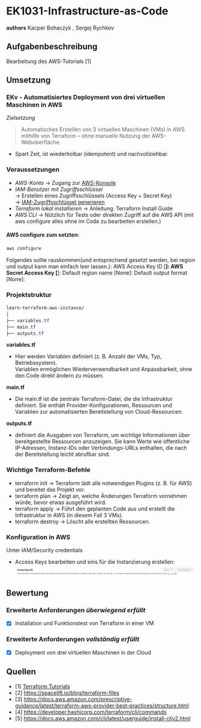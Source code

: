 # EK1031-Infrastructure-as-Code
**authors** Kacper Bohaczyk , Sergej Rychkov


## Aufgabenbeschreibung
Bearbeitung des AWS-Tutorials [1]

## Umsetzung




### EKv - Automatisiertes Deployment von drei virtuellen Maschinen in AWS

*Zielsetzung*
> Automatisches Erstellen von 3 virtuellen Maschinen (VMs) in AWS mithilfe von Terraform – ohne manuelle Nutzung der AWS-Weboberfläche.

- Spart Zeit, ist wiederholbar (idempotent) und nachvollziehbar.

### Voraussetzungen
- *AWS-Konto* → Zugang zur [AWS-Konsole](https://aws.amazon.com/console)
- *IAM-Benutzer mit Zugriffsschlüssel*  
    → Erstellen eines Zugriffsschlüssels (Access Key + Secret Key)  
    → [IAM-Zugriffsschlüssel generieren](https://docs.aws.amazon.com/de_de/IAM/latest/UserGuide/id_credentials_access-keys.html)
- *Terraform lokal installieren* → Anleitung: Terraform Install Guide
- *AWS CLI* → Nützlich für Tests oder direkten Zugriff auf die AWS API (mit aws configure alles ohne im Code zu bearbeiten erstellen.)


#### AWS configure zum setzten:

```bash
aws configure
```
Folgendes sollte rauskommen(und entsprechend gesetzt werden, bei region und output kann man einfach leer lassen.):
AWS Access Key ID [**]: 
AWS Secret Access Key [**]: 
Default region name [None]: 
Default output format [None]:

### Projektstruktur
```css
learn-terraform-aws-instance/
│
├── variables.tf
├── main.tf
├── outputs.tf
```

**variables.tf**
- Hier werden *Variablen* definiert (z. B. Anzahl der VMs, Typ, Betriebssystem).  
Variablen ermöglichen Wiederverwendbarkeit und Anpassbarkeit, ohne den Code direkt ändern zu müssen.

**main.tf**
- Die main.tf ist die zentrale Terraform-Datei, die die Infrastruktur definiert. Sie enthält Provider-Konfigurationen, Ressourcen und Variablen zur automatisierten Bereitstellung von Cloud-Ressourcen.

**outputs.tf**
- definiert die Ausgaben von Terraform, um wichtige Informationen über bereitgestellte Ressourcen anzuzeigen. Sie kann Werte wie öffentliche IP-Adressen, Instanz-IDs oder Verbindungs-URLs enthalten, die nach der Bereitstellung leicht abrufbar sind.

### Wichtige Terraform-Befehle

- terraform init → Terraform lädt alle notwendigen Plugins (z. B. für AWS) und bereitet das Projekt vor.
- terraform plan → Zeigt an, welche Änderungen Terraform vornehmen würde, bevor etwas ausgeführt wird.
- terraform apply → Führt den geplanten Code aus und erstellt die Infrastruktur in AWS (in diesem Fall 3 VMs).
- terraform destroy → Löscht alle erstellten Ressourcen.

### Konfiguration in AWS
Unter  IAM/Security credentials
- Access Keys bearbeiten und eins für die Instanzierung erstellen:
![alt text](image.png)

## Bewertung

### Erweiterte Anforderungen *überwiegend erfüllt*
- [x] Installation und Funktionstest von Terraform in einer VM

### Erweiterte Anforderungen *vollständig erfüllt*
- [x] Deployment von drei virtuellen Maschinen in der Cloud

## Quellen
* [1] [Terraform Tutorials](https://developer.hashicorp.com/terraform/tutorials)
* [2] https://spacelift.io/blog/terraform-files
* [3] https://docs.aws.amazon.com/prescriptive-guidance/latest/terraform-aws-provider-best-practices/structure.html
* [4] https://developer.hashicorp.com/terraform/cli/commands
* [5] https://docs.aws.amazon.com/cli/latest/userguide/install-cliv2.html